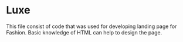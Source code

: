# Luxe
This file consist of code that was used for developing landing page for Fashion. Basic knowledge of HTML can help to design the page.  
